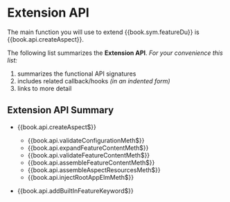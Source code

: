 # Extension API

The main function you will use to extend {{book.sym.featureDu}} is
{{book.api.createAspect}}.

The following list summarizes the **Extension API**.  _For your
convenience this list:_

1. summarizes the functional API signatures
1. includes related callback/hooks _(in an indented form)_
1. links to more detail

## Extension API Summary

* {{book.api.createAspect$}}
  * {{book.api.validateConfigurationMeth$}}
  * {{book.api.expandFeatureContentMeth$}}
  * {{book.api.validateFeatureContentMeth$}}
  * {{book.api.assembleFeatureContentMeth$}}
  * {{book.api.assembleAspectResourcesMeth$}}
  * {{book.api.injectRootAppElmMeth$}}


* {{book.api.addBuiltInFeatureKeyword$}}
